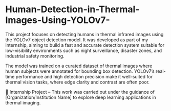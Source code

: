 # Human-Detection-in-Thermal-Images-Using-YOLOv7-
This project focuses on detecting humans in thermal infrared images using the YOLOv7 object detection model. It was developed as part of my internship, aiming to build a fast and accurate detection system suitable for low-visibility environments such as night surveillance, disaster zones, and industrial safety monitoring.

The model was trained on a curated dataset of thermal images where human subjects were annotated for bounding box detection. YOLOv7’s real-time performance and high detection precision make it well-suited for thermal vision tasks, where edge clarity and contrast are often poor.

🧪 Internship Project – This work was carried out under the guidance of [Organization/Institution Name] to explore deep learning applications in thermal imaging.
